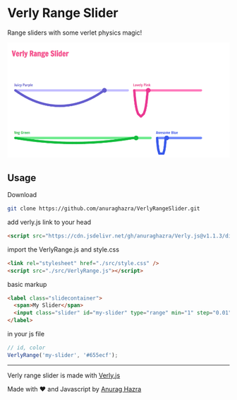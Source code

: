 # Verly Range Slider

Range sliders with some verlet physics magic!

![Verly Range Slider](./assets/screenshot.png)

## Usage

Download

```bash
git clone https://github.com/anuraghazra/VerlyRangeSlider.git
```

add verly.js link to your head

```html
<script src="https://cdn.jsdelivr.net/gh/anuraghazra/Verly.js@v1.1.3/dist/verly.bundle.js"></script>
```

import the VerlyRange.js and style.css

```html
<link rel="stylesheet" href="./src/style.css" />
<script src="./src/VerlyRange.js"></script>
```

basic markup

```html
<label class="slidecontainer">
  <span>My Slider</span>
  <input class="slider" id="my-slider" type="range" min="1" step="0.01" max="100" value="20" />
</label>
```

in your js file

```javascript
// id, color
VerlyRange('my-slider', '#655ecf');
```

---

Verly range slider is made with [Verly.js](https://github.com/anuraghazra/Verly.js)

Made with :heart: and Javascript by [Anurag Hazra](http://anuraghazra.github.io)


